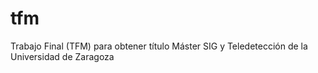 # tfm
Trabajo Final (TFM) para obtener título Máster SIG y Teledetección de la Universidad de Zaragoza

